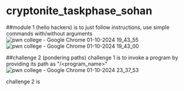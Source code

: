 # cryptonite_taskphase_sohan
##module 1 (hello hackers) is to just follow instructions, use simple commands with/without arguments
![pwn college - Google Chrome 01-10-2024 19_43_55](https://github.com/user-attachments/assets/33bbe052-0bf5-42ff-8690-f8b11718031b)
![pwn college - Google Chrome 01-10-2024 19_43_00](https://github.com/user-attachments/assets/012beb4b-0b4b-4cdb-b6cc-47cf894e96a7)

##challenge 2 (pondering paths)
challenge 1 is to invoke a program by providing its path as "/<program_name>"
![pwn college - Google Chrome 01-10-2024 23_37_53](https://github.com/user-attachments/assets/8a74b5fd-a1e5-407d-adc4-db58d3ea14bc)

challenge 2 is 
